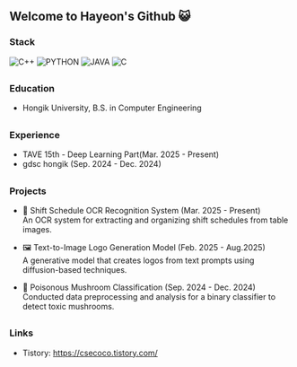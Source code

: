 ## Welcome to Hayeon's Github 😺

### Stack
![C++](https://img.shields.io/badge/C++-00599C?style=for-the-badge&logo=c%2B%2B&logoColor=white)
![PYTHON](https://img.shields.io/badge/PYTHON-3776AB?style=for-the-badge&logo=python&logoColor=white)
![JAVA](https://img.shields.io/badge/JAVA-007396?style=for-the-badge&logo=java&logoColor=white)
![C](https://img.shields.io/badge/C-A8B9CC?style=for-the-badge&logo=c&logoColor=white)  

##

### Education
- Hongik University, B.S. in Computer Engineering 

##

### Experience 
- TAVE 15th - Deep Learning Part(Mar. 2025 - Present)
- gdsc hongik (Sep. 2024 - Dec. 2024)

##

### Projects

- 📅 Shift Schedule OCR Recognition System (Mar. 2025 - Present)  
  An OCR system for extracting and organizing shift schedules from table images.
  
- 🖼️ Text-to-Image Logo Generation Model (Feb. 2025 - Aug.2025)  
  A generative model that creates logos from text prompts using diffusion-based techniques.

- 🍄 Poisonous Mushroom Classification (Sep. 2024 - Dec. 2024)  
  Conducted data preprocessing and analysis for a binary classifier to detect toxic mushrooms.

##

### Links
- Tistory: <https://csecoco.tistory.com/>

